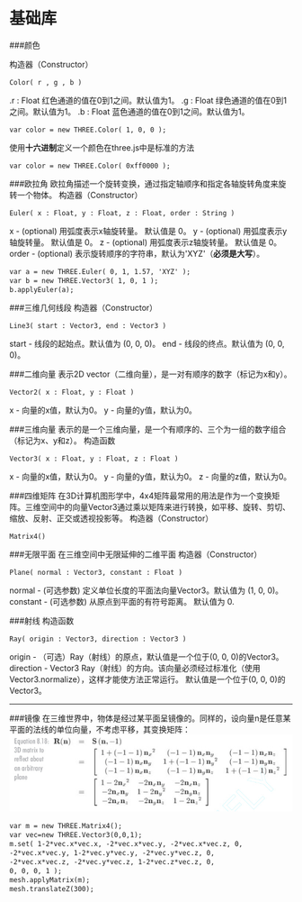 基础库
===

###颜色

构造器（Constructor）

    Color( r , g , b )
.r : Float
红色通道的值在0到1之间。默认值为1。
.g : Float
绿色通道的值在0到1之间。默认值为1。
.b : Float
蓝色通道的值在0到1之间。默认值为1。

    var color = new THREE.Color( 1, 0, 0 );

使用**十六进制**定义一个颜色在three.js中是标准的方法

    var color = new THREE.Color( 0xff0000 );

###欧拉角
欧拉角描述一个旋转变换，通过指定轴顺序和指定各轴旋转角度来旋转一个物体。
构造器（Constructor）

    Euler( x : Float, y : Float, z : Float, order : String )

x - (optional) 用弧度表示x轴旋转量。 默认值是 0。
y - (optional) 用弧度表示y轴旋转量。 默认值是 0。
z - (optional) 用弧度表示z轴旋转量。 默认值是 0。
order - (optional) 表示旋转顺序的字符串，默认为'XYZ'（**必须是大写**）。

    var a = new THREE.Euler( 0, 1, 1.57, 'XYZ' );
    var b = new THREE.Vector3( 1, 0, 1 );
    b.applyEuler(a);

###三维几何线段
构造器（Constructor）

    Line3( start : Vector3, end : Vector3 )

start - 线段的起始点。默认值为 (0, 0, 0)。
end - 线段的终点。默认值为 (0, 0, 0)。

###二维向量
表示2D vector（二维向量），是一对有顺序的数字（标记为x和y）。
```
Vector2( x : Float, y : Float )
```
x - 向量的x值，默认为0。
y - 向量的y值，默认为0。


###三维向量
表示的是一个三维向量，是一个有顺序的、三个为一组的数字组合（标记为x、y和z）。
构造函数

    Vector3( x : Float, y : Float, z : Float )

x - 向量的x值，默认为0。
y - 向量的y值，默认为0。
z - 向量的z值，默认为0。


###四维矩阵
在3D计算机图形学中，4x4矩阵最常用的用法是作为一个变换矩阵。三维空间中的向量Vector3通过乘以矩阵来进行转换，如平移、旋转、剪切、缩放、反射、正交或透视投影等。
构造器（Constructor）

    Matrix4()

###无限平面
在三维空间中无限延伸的二维平面
构造器（Constructor）

    Plane( normal : Vector3, constant : Float )

normal - (可选参数) 定义单位长度的平面法向量Vector3。默认值为 (1, 0, 0)。
constant - (可选参数) 从原点到平面的有符号距离。 默认值为 0.

###射线
构造函数

    Ray( origin : Vector3, direction : Vector3 )

origin - （可选）Ray（射线）的原点，默认值是一个位于(0, 0, 0)的Vector3。
direction - Vector3 Ray（射线）的方向。该向量必须经过标准化（使用Vector3.normalize），这样才能使方法正常运行。 默认值是一个位于(0, 0, 0)的Vector3。


----------
###镜像
在三维世界中，物体是经过某平面呈镜像的。同样的，设向量n是任意某平面的法线的单位向量，不考虑平移，其变换矩阵：
![](./相关文件/15.1.jpg)

    var m = new THREE.Matrix4();
    var vec=new THREE.Vector3(0,0,1);
    m.set( 1-2*vec.x*vec.x, -2*vec.x*vec.y, -2*vec.x*vec.z, 0,
    -2*vec.x*vec.y, 1-2*vec.y*vec.y, -2*vec.y*vec.z, 0,
    -2*vec.x*vec.z, -2*vec.y*vec.z, 1-2*vec.z*vec.z, 0,
    0, 0, 0, 1 );
    mesh.applyMatrix(m);
    mesh.translateZ(300);          
